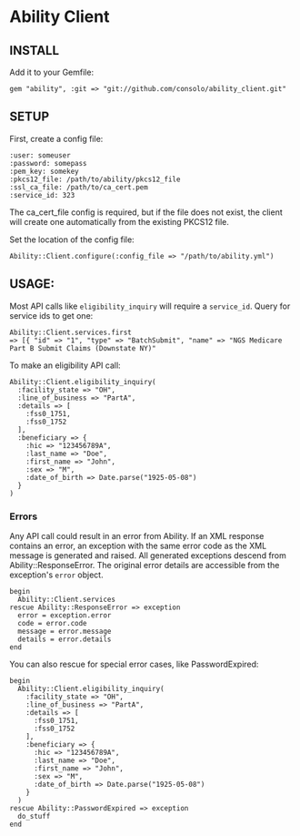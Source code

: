 Ability Client
==============

## INSTALL

Add it to your Gemfile:

    gem "ability", :git => "git://github.com/consolo/ability_client.git"

## SETUP

First, create a config file:

    :user: someuser
    :password: somepass
    :pem_key: somekey
    :pkcs12_file: /path/to/ability/pkcs12_file
    :ssl_ca_file: /path/to/ca_cert.pem
    :service_id: 323

The ca_cert_file config is required, but if the file does not exist, the client will create one automatically from the existing PKCS12 file.

Set the location of the config file:

    Ability::Client.configure(:config_file => "/path/to/ability.yml")

## USAGE:

Most API calls like `eligibility_inquiry` will require a `service_id`. Query for service ids to get one:

    Ability::Client.services.first
    => [{ "id" => "1", "type" => "BatchSubmit", "name" => "NGS Medicare Part B Submit Claims (Downstate NY)"

To make an eligibility API call:

    Ability::Client.eligibility_inquiry(
      :facility_state => "OH",
      :line_of_business => "PartA",
      :details => [
        :fss0_1751,
        :fss0_1752
      ],
      :beneficiary => {
        :hic => "123456789A",
        :last_name => "Doe",
        :first_name => "John",
        :sex => "M",
        :date_of_birth => Date.parse("1925-05-08")
      }
    )

### Errors

Any API call could result in an error from Ability. If an XML response contains an error, an exception with the same error code as the XML message is generated and raised. All generated exceptions descend from Ability::ResponseError. The original error details are accessible from the exception's `error` object.

    begin
      Ability::Client.services
    rescue Ability::ResponseError => exception
      error = exception.error
      code = error.code
      message = error.message
      details = error.details 
    end

You can also rescue for special error cases, like PasswordExpired:

    begin
      Ability::Client.eligibility_inquiry(
        :facility_state => "OH",
        :line_of_business => "PartA",
        :details => [
          :fss0_1751,
          :fss0_1752
        ],
        :beneficiary => {
          :hic => "123456789A",
          :last_name => "Doe",
          :first_name => "John",
          :sex => "M",
          :date_of_birth => Date.parse("1925-05-08")
        }
      )
    rescue Ability::PasswordExpired => exception
      do_stuff
    end
